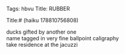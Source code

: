 Tags: hbvu
Title: RUBBER
  
Title:# (haiku 178810756808)  
  
ducks gifted by another one  
name tagged in very fine ballpoint caligraphy  
take residence at the jacuzzi  
